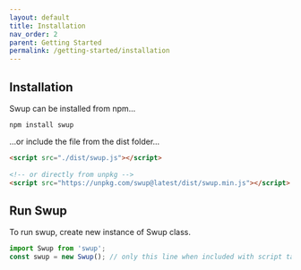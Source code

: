 ```yaml
---
layout: default
title: Installation
nav_order: 2
parent: Getting Started
permalink: /getting-started/installation
---
```


## Installation
Swup can be installed from npm... 
```shell
npm install swup
```

...or include the file from the dist folder...

```html
<script src="./dist/swup.js"></script>
 
<!-- or directly from unpkg -->
<script src="https://unpkg.com/swup@latest/dist/swup.min.js"></script>  
```

## Run Swup
To run swup, create new instance of Swup class. 
```javascript
import Swup from 'swup';
const swup = new Swup(); // only this line when included with script tag
```
